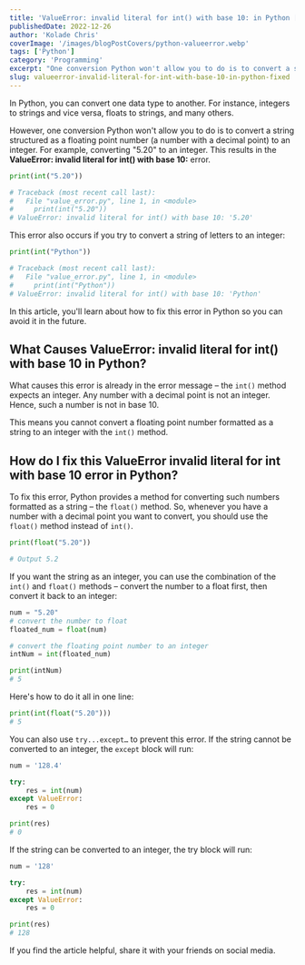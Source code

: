 ```yaml
---
title: 'ValueError: invalid literal for int() with base 10: in Python [Fixed]'
publishedDate: 2022-12-26
author: 'Kolade Chris'
coverImage: '/images/blogPostCovers/python-valueerror.webp'
tags: ['Python']
category: 'Programming'
excerpt: "One conversion Python won't allow you to do is to convert a string structured as a floating point number (a number with a decimal point) to an integer."
slug: valueerror-invalid-literal-for-int-with-base-10-in-python-fixed
---
```


In Python, you can convert one data type to another. For instance, integers to strings and vice versa, floats to strings, and many others.

However, one conversion Python won't allow you to do is to convert a string structured as a floating point number (a number with a decimal point) to an integer. For example, converting "5.20" to an integer. This results in the **ValueError: invalid literal for int() with base 10:** error.

```py
print(int("5.20"))

# Traceback (most recent call last):
#   File "value_error.py", line 1, in <module>
#     print(int("5.20"))
# ValueError: invalid literal for int() with base 10: '5.20'
```

This error also occurs if you try to convert a string of letters to an integer:

```py
print(int("Python"))

# Traceback (most recent call last):
#   File "value_error.py", line 1, in <module>
#     print(int("Python"))
# ValueError: invalid literal for int() with base 10: 'Python'
```

In this article, you'll learn about how to fix this error in Python so you can avoid it in the future.

## What Causes ValueError: invalid literal for int() with base 10 in Python?

What causes this error is already in the error message – the `int()` method expects an integer. Any number with a decimal point is not an integer. Hence, such a number is not in base 10.

This means you cannot convert a floating point number formatted as a string to an integer with the `int()` method.

## How do I fix this ValueError invalid literal for int with base 10 error in Python?

To fix this error, Python provides a method for converting such numbers formatted as a string – the `float()` method. So, whenever you have a number with a decimal point you want to convert, you should use the `float()` method instead of `int()`.

```py
print(float("5.20"))

# Output 5.2
```

If you want the string as an integer, you can use the combination of the `int()` and `float()` methods – convert the number to a float first, then convert it back to an integer:

```py
num = "5.20"
# convert the number to float
floated_num = float(num)

# convert the floating point number to an integer
intNum = int(floated_num)

print(intNum)
# 5
```

Here's how to do it all in one line:

```py
print(int(float("5.20")))
# 5
```

You can also use `try...except…` to prevent this error. If the string cannot be converted to an integer, the `except` block will run:

```py
num = '128.4'

try:
    res = int(num)
except ValueError:
    res = 0

print(res)
# 0
```

If the string can be converted to an integer, the try block will run:

```py
num = '128'

try:
    res = int(num)
except ValueError:
    res = 0

print(res)
# 128
```

If you find the article helpful, share it with your friends on social media.
